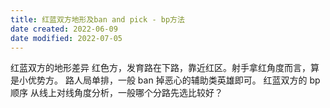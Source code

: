 ```yaml
---
title: 红蓝双方地形及ban and pick - bp方法
date created: 2022-06-09
date modified: 2022-07-05
---
```

红蓝双方的地形差异
红色方，发育路在下路，靠近红区。射手拿红角度而言，算是小优势方。
路人局单排，一般 ban 掉恶心的辅助类英雄即可。
红蓝双方的 bp 顺序
从线上对线角度分析，一般哪个分路先选比较好？
